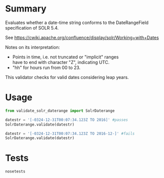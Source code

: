 # Summary

Evaluates whether a date-time string conforms to
the DateRangeField specification of SOLR 5.4.

See https://cwiki.apache.org/confluence/display/solr/Working+with+Dates

Notes on its interpretation:

+ Points in time, i.e. not truncated or "implicit" ranges    
	have to end with character "Z", indicating UTC.
+ "hh" for hours run from 00 to 23.

This validator checks for valid dates considering leap years.

# Usage

~~~python
from validate_solr_daterange import SolrDaterange

datestr = '[-0324-12-31T00:07:34.123Z TO 2016]' #passes
SolrDaterange.validate(datestr)

datestr = '[-0324-12-31T00:07:34.123Z TO 2016-12-]' #fails
SolrDaterange.validate(datestr)
~~~

# Tests

~~~bash
nosetests
~~~


